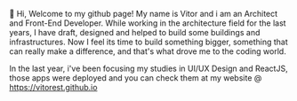 👋 Hi, Welcome to my github page! My name is Vitor and i am an Architect and Front-End Developer. 
While working in the architecture field for the last years, I have draft, designed and helped to build some buildings and infrastructures. Now I feel its time to build something bigger, something that can really make a difference, and that's what drove me to the coding world.

In the last year, i've been focusing my studies in UI/UX Design and ReactJS, those apps were deployed and you can check them at my website @ https://vitorest.github.io
